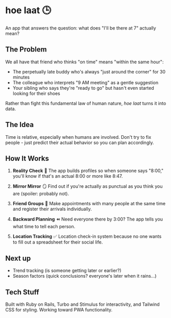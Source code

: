 # hoe laat 🕒

An app that answers the question: what does "I'll be there at 7" actually mean?

## The Problem

We all have that friend who thinks "on time" means "within the same hour":
- The perpetually late buddy who's always "just around the corner" for 30 minutes
- The colleague who interprets "9 AM meeting" as a gentle suggestion
- Your sibling who says they're "ready to go" but hasn't even started looking for their shoes

Rather than fight this fundamental law of human nature, *hoe laat* turns it into data.

## The Idea

Time is relative, especially when humans are involved. Don't try to fix people - just predict their actual behavior so you can plan accordingly.

## How It Works

1. **Reality Check** 🔄
   The app builds profiles so when someone says "8:00," you'll know if that's an actual 8:00 or more like 8:47.

2. **Mirror Mirror** 🪞
   Find out if you're actually as punctual as you think you are (spoiler: probably not).

3. **Friend Groups** 👥
   Make appointments with many people at the same time and register their arrivals individually.

4. **Backward Planning** ⏪
   Need everyone there by 3:00? The app tells you what time to tell each person.

5. **Location Tracking** ✅
   Location check-in system because no one wants to fill out a spreadsheet for their social life.

## Next up

- Trend tracking (is someone getting later or earlier?)
- Season factors (quick conclusions? everyone's later when it rains...)

## Tech Stuff

Built with Ruby on Rails, Turbo and Stimulus for interactivity, and Tailwind CSS for styling. Working toward PWA functionality.
